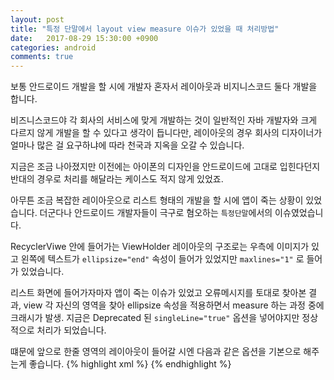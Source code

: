 ```yaml
---
layout: post
title: "특정 단말에서 layout view measure 이슈가 있었을 때 처리방법" 
date:   2017-08-29 15:30:00 +0900
categories: android
comments: true
---
```

보통 안드로이드 개발을 할 시에 개발자 혼자서 레이아웃과 비지니스코드 둘다 개발을 합니다.

비즈니스코드야 각 회사의 서비스에 맞게 개발하는 것이 일반적인 자바 개발자와 크게 다르지 않게 개발을 할 수 있다고 생각이 듭니다만, 레이아웃의 경우 회사의 디자이너가 얼마나 많은 걸 요구하냐에 따라 천국과 지옥을 오갈 수 있습니다.

지금은 조금 나아졌지만 이전에는 아이폰의 디자인을 안드로이드에 고대로 입힌다던지 반대의 경우로 처리를 해달라는 케이스도 적지 않게 있었죠.

아무튼 조금 복잡한 레이아웃으로 리스트 형태의 개발을 할 시에 앱이 죽는 상황이 있었습니다.
더군다나 안드로이드 개발자들이 극구로 혐오하는 `특정단말`에서의 이슈였었습니다.

RecyclerViwe 안에 들어가는 ViewHolder 레이아웃의 구조로는 우측에 이미지가 있고 왼쪽에 텍스트가 `ellipsize="end"` 속성이 들어가 있었지만 `maxlines="1"` 로 들어가 있었습니다.

리스트 화면에 들어가자마자 앱이 죽는 이슈가 있었고 오류메시지를 토대로 찾아본 결과,
view 각 자신의 영역을 찾아 ellipsize 속성을 적용하면서  measure 하는 과정 중에 크래시가 발생. 
지금은 Deprecated 된 `singleLine="true"` 옵션을 넣어야지만 정상적으로 처리가 되었습니다.

떄문에 앞으로 한줄 영역의 레이아웃이 들어갈 시엔 다음과 같은 옵션을 기본으로 해주는게 좋습니다.
{% highlight xml %}
<TextView
	android:maxLines="1"
	android:singleLine="true"
	android:ellipsize="end"
/>
{% endhighlight %}
